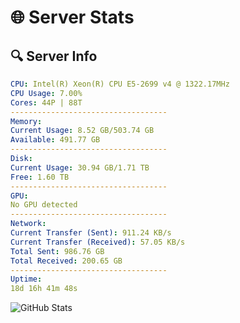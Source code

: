 # 🌐 Server Stats
## 🔍 Server Info
```yaml
CPU: Intel(R) Xeon(R) CPU E5-2699 v4 @ 1322.17MHz
CPU Usage: 7.00%
Cores: 44P | 88T
-----------------------------------
Memory:
Current Usage: 8.52 GB/503.74 GB
Available: 491.77 GB
-----------------------------------
Disk:
Current Usage: 30.94 GB/1.71 TB
Free: 1.60 TB
-----------------------------------
GPU:
No GPU detected
-----------------------------------
Network:
Current Transfer (Sent): 911.24 KB/s
Current Transfer (Received): 57.05 KB/s
Total Sent: 986.76 GB
Total Received: 200.65 GB
-----------------------------------
Uptime:
18d 16h 41m 48s
```
![GitHub Stats](https://img.shields.io/badge/Updated-2025-05-08_09:50:36-blue)